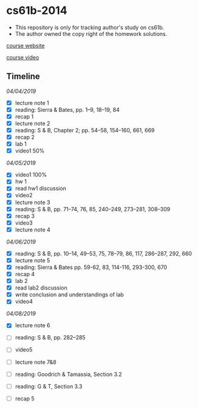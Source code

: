 # cs61b-2014
- This repository is only for tracking author's study on cs61b. 
- The author owned the copy right of the homework solutions.

[course website](https://people.eecs.berkeley.edu/~jrs/61b/)

[course video](http://www.infocobuild.com/education/audio-video-courses/computer-science/CS61B-Spring2014-Berkeley/lecture-03.html)

Timeline
------

*04/04/2019*
- [x] lecture note 1
- [x] reading: Sierra & Bates, pp. 1–9, 18–19, 84
- [x] recap 1
- [x] lecture note 2
- [x] reading: S & B, Chapter 2; pp. 54–58, 154–160, 661, 669
- [x] recap 2 
- [x] lab 1
- [x] video1 50%

*04/05/2019*
- [x] video1 100%
- [x] hw 1
- [x] read hw1 discussion
- [x] video2
- [x] lecture note 3
- [x] reading: S & B, pp. 71–74, 76, 85, 240–249, 273–281, 308–309
- [x] recap 3
- [x] video3
- [x] lecture note 4 

*04/06/2019*
- [x] reading: S & B, pp. 10–14, 49–53, 75, 78–79, 86, 117, 286–287, 292, 660	
- [x] lecture note 5
- [x] reading: Sierra & Bates pp. 59-62, 83, 114-116, 293-300, 670
- [x] recap 4 
- [x] lab 2
- [x] read lab2 discussion
- [x] write conclusion and understandings of lab 
- [x] video4

*04/08/2019*	
- [x] lecture note 6
- [ ] reading: S & B, pp. 282–285
- [ ] video5
- [ ] lecture note 7&8 
- [ ] reading: Goodrich & Tamassia, Section 3.2
- [ ] reading: G & T, Section 3.3
- [ ] recap 5

